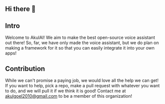 ## Hi there 👋

<!--

**Here are some ideas to get you started:**

🙋‍♀️ A short introduction - what is your organization all about?
🌈 Contribution guidelines - how can the community get involved?
👩‍💻 Useful resources - where can the community find your docs? Is there anything else the community should know?
🍿 Fun facts - what does your team eat for breakfast?
🧙 Remember, you can do mighty things with the power of [Markdown](https://docs.github.com/github/writing-on-github/getting-started-with-writing-and-formatting-on-github/basic-writing-and-formatting-syntax)
-->

## Intro
Welcome to AkulAI! We aim to make the best open-source voice assistant out there! So, far, we have only made the voice assistant, but we do plan on making a framework for it so that you can easily integrate it into your own apps!

## Contribution
While we can't promise a paying job, we would love all the help we can get! If you want to help, pick a repo, make a pull request with whatever you want to do, and we will pull it if we think it is good! Contact me at akulgoel2010@gmail.com to be a member of this organization!
